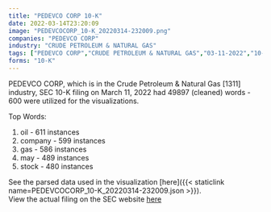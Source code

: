 ```yaml
---
title: "PEDEVCO CORP 10-K"
date: 2022-03-14T23:20:09
image: "PEDEVCOCORP_10-K_20220314-232009.png"
companies: "PEDEVCO CORP"
industry: "CRUDE PETROLEUM & NATURAL GAS"
tags: ["PEDEVCO CORP","CRUDE PETROLEUM & NATURAL GAS","03-11-2022","10-K"]
forms: "10-K"
---
```

PEDEVCO CORP, which is in the Crude Petroleum & Natural Gas [1311] industry, SEC 10-K filing on March 11, 2022 had 49897 (cleaned) words - 600 were utilized for the visualizations.

Top Words:
1. oil - 611 instances
2. company - 599 instances
3. gas - 586 instances
4. may - 489 instances
5. stock - 480 instances


See the parsed data used in the visualization [here]({{< staticlink name=PEDEVCOCORP_10-K_20220314-232009.json >}}).  
View the actual filing on the SEC website [here](https://www.sec.gov/Archives/edgar/data/1141197/0001654954-22-003008.txt)